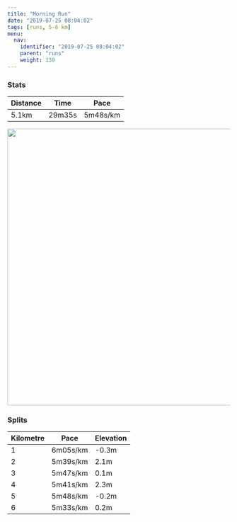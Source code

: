 ```yaml
---
title: "Morning Run"
date: "2019-07-25 08:04:02"
tags: [runs, 5-6 km]
menu:
  nav:
    identifier: "2019-07-25 08:04:02"
    parent: "runs"
    weight: 130
---
```


### Stats

| Distance | Time | Pace |
|----------|------|------|
|5.1km|29m35s|5m48s/km|

<img src='https://maps.googleapis.com/maps/api/staticmap?maptype=terrain&path=enc:qbjeIdhzLPz@t@nBR^DTR^Zd@VRJTp@x@j@j@^p@JJTLDf@HRF^f@nANj@^^zAx@TTNVX`ATpAf@pBN~@R~@lAtJHjA@bAZhCBx@JhARjABtBNjAP`ABb@Lh@Fj@ATCBSDESASMs@Cg@HJBZLb@@VD\FbAEh@NpAB^E\ErDHrC@D@v@AVIx@@d@El@@^F~@@fBAd@Kt@?^Fr@Nj@A\Gj@YbAQrAeAlCAFAv@^|@B`@JPR{BEs@Dq@E[@iBGe@?g@@YJ[^iEIiC?_@Hg@F}AJkA?kAGo@EqAAiC?URq@OgADcBM]S{@?WMaAEcAG_@@aA]iBs@qGIg@IMMKM@MGIU]s@Ws@GUQ_@Uo@Ym@k@_AK]Ie@B]N_@Zg@@QUi@]}AQ_B]mB?IW{@u@mBo@wBa@u@y@sBSc@e@s@c@e@e@[mAWgBaA_@[KQQc@GGMBk@`@C?IIiAwCi@mAm@iASk@qAsEaAsCOyA?a@EAM@{@aCD_@Eo@o@}@S]COLq@?ODSN]LI\w@RKZETKn@aADCLXRHPRJ\Zj@XhAPb@&key=AIzaSyAfqMeaZ1CCJFGP5cWud__oZnT_Pybg-1M&size=800x800&scale=2&markers=color:yellow|label:S|53.46873,-2.26963&markers=color:green|label:F|53.470540000000014,-2.2647000000000026' width='625' />

### Splits

| Kilometre | Pace | Elevation |
|------|------|-----------|
|1|6m05s/km|-0.3m|
|2|5m39s/km|2.1m|
|3|5m47s/km|0.1m|
|4|5m41s/km|2.3m|
|5|5m48s/km|-0.2m|
|6|5m33s/km|0.2m|
